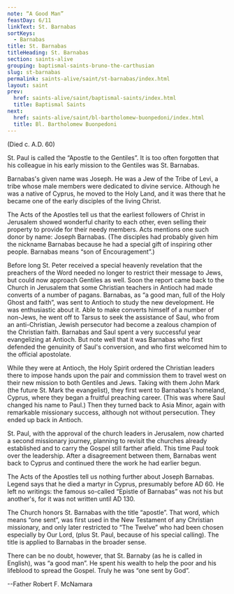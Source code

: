 ```yaml
---
note: “A Good Man”
feastDay: 6/11
linkText: St. Barnabas
sortKeys:
  - Barnabas
title: St. Barnabas
titleHeading: St. Barnabas
section: saints-alive
grouping: baptismal-saints-bruno-the-carthusian
slug: st-barnabas
permalink: saints-alive/saint/st-barnabas/index.html
layout: saint
prev:
  href: saints-alive/saint/baptismal-saints/index.html
  title: Baptismal Saints
next:
  href: saints-alive/saint/bl-bartholomew-buonpedoni/index.html
  title: Bl. Bartholomew Buonpedoni
---
```

(Died c. A.D. 60)

St. Paul is called the “Apostle to the Gentiles”. It is too often forgotten that his colleague in his early mission to the Gentiles was St. Barnabas.

Barnabas's given name was Joseph. He was a Jew of the Tribe of Levi, a tribe whose male members were dedicated to divine service. Although he was a native of Cyprus, he moved to the Holy Land, and it was there that he became one of the early disciples of the living Christ.

The Acts of the Apostles tell us that the earliest followers of Christ in Jerusalem showed wonderful charity to each other, even selling their property to provide for their needy members. Acts mentions one such donor by name: Joseph Barnabas. (The disciples had probably given him the nickname Barnabas because he had a special gift of inspiring other people. Barnabas means “son of Encouragement”.)

Before long St. Peter received a special heavenly revelation that the preachers of the Word needed no longer to restrict their message to Jews, but could now approach Gentiles as well. Soon the report came back to the Church in Jerusalem that some Christian teachers in Antioch had made converts of a number of pagans. Barnabas, as “a good man, full of the Holy Ghost and faith”, was sent to Antioch to study the new development. He was enthusiastic about it. Able to make converts himself of a number of non-Jews, he went off to Tarsus to seek the assistance of Saul, who from an anti-Christian, Jewish persecutor had become a zealous champion of the Christian faith. Barnabas and Saul spent a very successful year evangelizing at Antioch. But note well that it was Barnabas who first defended the genuinity of Saul's conversion, and who first welcomed him to the official apostolate.

While they were at Antioch, the Holy Spirit ordered the Christian leaders there to impose hands upon the pair and commission them to travel west on their new mission to both Gentiles and Jews. Taking with them John Mark (the future St. Mark the evangelist), they first went to Barnabas's homeland, Cyprus, where they began a fruitful preaching career. (This was where Saul changed his name to Paul.) Then they turned back to Asia Minor, again with remarkable missionary success, although not without persecution. They ended up back in Antioch.

St. Paul, with the approval of the church leaders in Jerusalem, now charted a second missionary journey, planning to revisit the churches already established and to carry the Gospel still farther afield. This time Paul took over the leadership. After a disagreement between them, Barnabas went back to Cyprus and continued there the work he had earlier begun.

The Acts of the Apostles tell us nothing further about Joseph Barnabas. Legend says that he died a martyr in Cyprus, presumably before AD 60. He left no writings: the famous so-called “Epistle of Barnabas” was not his but another's, for it was not written until AD 130.

The Church honors St. Barnabas with the title “apostle”. That word, which means “one sent”, was first used in the New Testament of any Christian missionary, and only later restricted to “The Twelve” who had been chosen especially by Our Lord, (plus St. Paul, because of his special calling). The title is applied to Barnabas in the broader sense.

There can be no doubt, however, that St. Barnaby (as he is called in English), was “a good man”. He spent his wealth to help the poor and his lifeblood to spread the Gospel. Truly he was “one sent by God”.

\--Father Robert F. McNamara